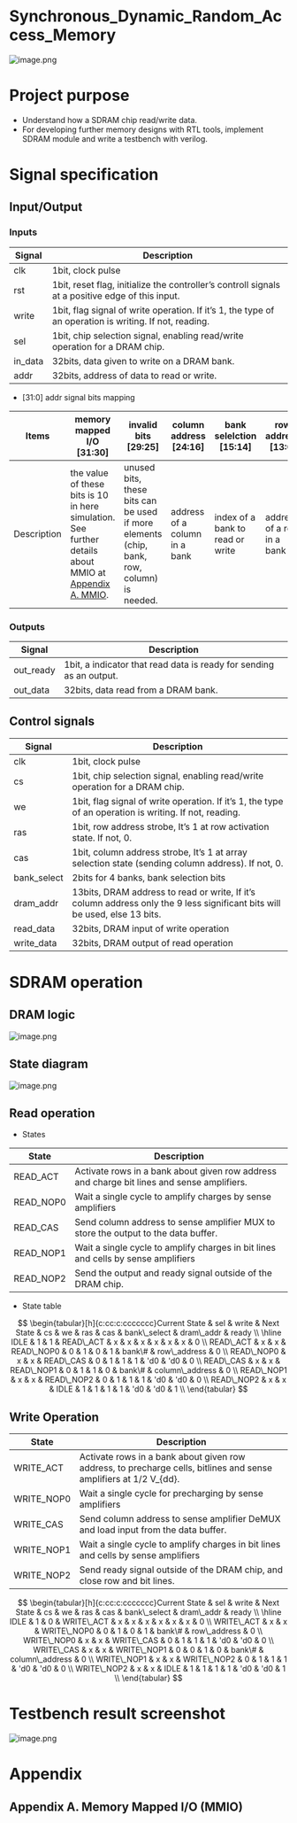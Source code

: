 # Synchronous_Dynamic_Random_Access_Memory

![image.png](attachment:10dcc693-d799-4b45-b939-1eb53c93327d:image.png)

# Project purpose

- Understand how a SDRAM chip read/write data.
- For developing further memory designs with RTL tools, implement SDRAM module and write a testbench with verilog.

# Signal specification

## Input/Output

### Inputs

| Signal | Description |
| --- | --- |
| clk | 1bit, clock pulse |
| rst | 1bit, reset flag, initialize the controller’s controll signals at a positive edge of this input. |
| write | 1bit, flag signal of write operation. If it’s 1, the type of an operation is writing. If not, reading. |
| sel | 1bit, chip selection signal, enabling read/write operation for a DRAM chip. |
| in_data | 32bits, data given to write on a DRAM bank. |
| addr | 32bits, address of data to read or write. |
- [31:0] addr signal bits mapping

| Items | memory mapped I/O [31:30] | invalid bits [29:25] | column address [24:16] | bank selelction [15:14] | row address [13:0] |
| --- | --- | --- | --- | --- | --- |
| Description | the value of these bits is 10 in here simulation. See further details about MMIO at [Appendix A. MMIO](https://www.notion.so/SDRAM-Synchronous-DRAM-19ba04706db480f9aac5dc5d00c3d17d?pvs=21). | unused bits, these bits can be used if more elements (chip, bank, row, column) is needed. | address of a column in a bank | index of a bank to read or write | address of a row in a bank |

### Outputs

| Signal | Description |
| --- | --- |
| out_ready | 1bit, a indicator that read data is ready for sending as an output. |
| out_data | 32bits, data read from a DRAM bank. |

## Control signals

| Signal | Description |
| --- | --- |
| clk | 1bit, clock pulse |
| cs | 1bit, chip selection signal, enabling read/write operation for a DRAM chip. |
| we | 1bit, flag signal of write operation. If it’s 1, the type of an operation is writing. If not, reading. |
| ras | 1bit, row address strobe, It’s 1 at row activation state. If not, 0. |
| cas | 1bit, column address strobe, It’s 1 at array selection state (sending column address). If not, 0. |
| bank_select | 2bits for 4 banks, bank selection bits |
| dram_addr | 13bits, DRAM address to read or write, If it’s column address only the 9 less significant bits will be used, else 13 bits. |
| read_data | 32bits, DRAM input of write operation |
| write_data | 32bits, DRAM output of read operation |

# SDRAM operation

## DRAM logic

![image.png](attachment:421b519a-7e29-443e-9869-abe70ae15902:image.png)

## State diagram

![image.png](attachment:ca4f43ac-e54e-498c-983e-431cc174a957:image.png)

## Read operation

- States

| State | Description |
| --- | --- |
| READ_ACT | Activate rows in a bank about given row address and charge bit lines and sense amplifiers.  |
| READ_NOP0 | Wait a single cycle to amplify charges by sense amplifiers |
| READ_CAS | Send column address to sense amplifier MUX to store the output to the data buffer. |
| READ_NOP1 | Wait a single cycle to amplify charges in bit lines and cells by sense amplifiers |
| READ_NOP2 | Send the output and ready signal outside of the DRAM chip. |
- State table

$$
\begin{tabular}[h]{c:cc:c:ccccccc}Current State & sel & write & Next State & cs & we & ras & cas & bank\_select & dram\_addr & ready \\ \hline IDLE & 1 & 1 & READ\_ACT & x & x & x & x & x & x & 0 \\ READ\_ACT & x & x & READ\_NOP0 & 0 & 1 & 0 & 1 & bank\# & row\_address & 0 \\ READ\_NOP0 & x & x & READ\_CAS & 0 & 1 & 1 & 1 & 'd0 & 'd0 & 0 \\ READ\_CAS & x & x & READ\_NOP1 & 0 & 1 & 1 & 0 & bank\# & column\_address & 0 \\ READ\_NOP1 & x & x & READ\_NOP2 & 0 & 1 & 1 & 1 & 'd0 & 'd0 & 0 \\ READ\_NOP2 & x & x & IDLE & 1 & 1 & 1 & 1 & 'd0 & 'd0 & 1 \\ \end{tabular}
$$

## Write Operation

| State | Description |
| --- | --- |
| WRITE_ACT | Activate rows in a bank about given row address, to precharge cells, bitlines and sense amplifiers at 1/2 V_{dd}. |
| WRITE_NOP0 | Wait a single cycle for precharging by sense amplifiers |
| WRITE_CAS | Send column address to sense amplifier DeMUX and load input from the data buffer. |
| WRITE_NOP1 | Wait a single cycle to amplify charges in bit lines and cells by sense amplifiers |
| WRITE_NOP2 | Send ready signal outside of the DRAM chip, and close row and bit lines. |

$$
\begin{tabular}[h]{c:cc:c:ccccccc}Current State & sel & write & Next State & cs & we & ras & cas & bank\_select & dram\_addr & ready \\ \hline IDLE & 1 & 0 & WRITE\_ACT & x & x & x & x & x & x & 0 \\ WRITE\_ACT & x & x & WRITE\_NOP0 & 0 & 1 & 0 & 1 & bank\# & row\_address & 0 \\ WRITE\_NOP0 & x & x & WRITE\_CAS & 0 & 1 & 1 & 1 & 'd0 & 'd0 & 0 \\ WRITE\_CAS & x & x & WRITE\_NOP1 & 0 & 0 & 1 & 0 & bank\# & column\_address & 0 \\ WRITE\_NOP1 & x & x & WRITE\_NOP2 & 0 & 1 & 1 & 1 & 'd0 & 'd0 & 0 \\ WRITE\_NOP2 & x & x & IDLE & 1 & 1 & 1 & 1 & 'd0 & 'd0 & 1 \\ \end{tabular}
$$

# Testbench result screenshot

![image.png](attachment:ce354e6e-3183-41af-9a47-9c6c61a68e56:image.png)

# Appendix

## Appendix A. Memory Mapped I/O (MMIO)
